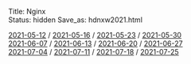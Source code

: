 Title: Nginx  
Status: hidden
Save_as: hdnxw2021.html

[2021-05-12](https://blackle0pard.net/hdnxw20210512.html) / [2021-05-16](https://blackle0pard.net/hdnxw20210516.html) / [2021-05-23]() / [2021-05-30]()  
[2021-06-07]() / [2021-06-13]() / [2021-06-20]() / [2021-06-27]()  
[2021-07-04]() / [2021-07-11]() / [2021-07-18]() / [2021-07-25]()  
